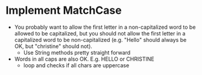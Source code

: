 # Implement MatchCase
* You probably want to allow the first letter in a non-capitalized word to be allowed to be capitalized, but you should not allow the first letter in a capitalized word to be non-capitalized (e.g. "Hello" should always be OK, but "christine" should not).
    * Use String methods pretty straight forward
* Words in all caps are also OK. E.g. HELLO or CHRISTINE
    * loop and checks if all chars are uppercase
